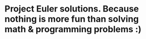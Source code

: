 Project Euler solutions. Because nothing is more fun than solving math & programming problems :)
=============

